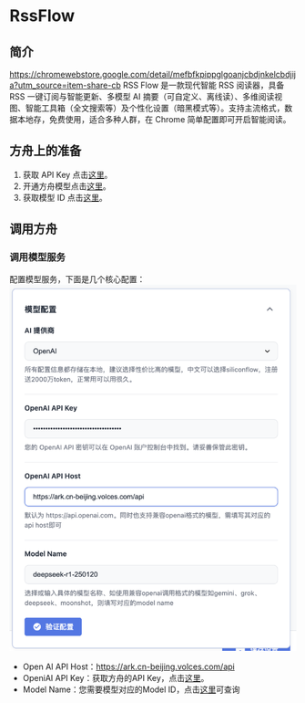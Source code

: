 # RssFlow
## 简介

 https://chromewebstore.google.com/detail/mefbfkpippglgoanjcbdjnkelcbdjija?utm_source=item-share-cb
RSS Flow 是一款现代智能 RSS 阅读器，具备 RSS 一键订阅与智能更新、多模型 AI 摘要（可自定义、离线读）、多维阅读视图、智能工具箱（全文搜索等）及个性化设置（暗黑模式等）。支持主流格式，数据本地存，免费使用，适合多种人群，在 Chrome 简单配置即可开启智能阅读。
<div style="text-align: center"></div>

## 方舟上的准备

1. 获取 API Key 点击[这里](https://console.volcengine.com/ark/region:ark+cn-beijing/apiKey)。
2. 开通方舟模型点击[这里](https://console.volcengine.com/ark/region:ark+cn-beijing/openManagement)。
3. 获取模型 ID 点击[这里](https://www.volcengine.com/docs/82379/1330310#%E6%96%87%E6%9C%AC%E7%94%9F%E6%88%90)。

## 调用方舟

### 调用模型服务
配置模型服务，下面是几个核心配置：
![Image](asset/rss.png "rss")

* Open AI API Host：https://ark.cn-beijing.volces.com/api
* OpeniAI API Key：获取方舟的API Key，点击[这里](https://console.volcengine.com/ark/region:ark+cn-beijing/apiKey)。
* Model Name：您需要模型对应的Model ID，点击[这里](https://www.volcengine.com/docs/82379/1330310#%E6%96%87%E6%9C%AC%E7%94%9F%E6%88%90)可查询
